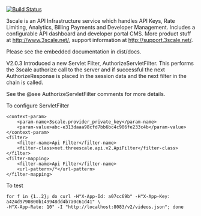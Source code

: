 [![Build Status](https://secure.travis-ci.org/3scale/3scale_ws_api_for_java.png?branch=master)](http://travis-ci.org/3scale/3scale_ws_api_for_java)


3scale is an API Infrastructure service which handles API Keys, Rate Limiting, Analytics, Billing Payments and Developer Management. Includes a configurable API dashboard and developer portal CMS. More product stuff at http://www.3scale.net/, support information at http://support.3scale.net/.


Please see the embedded documentation in dist/docs.

V2.0.3 Introduced a new Servlet Filter, AuthorizeServletFilter.  This performs the 3scale
authorize call to the server and if successful the next AuthorizeResponse is placed in the session
 data and the next filter in the chain is called.

See the @see AuthorizeServletFilter comments for more details.
 

To configure ServletFilter

    <context-param>
        <param-name>3scale.provider_private_key</param-name>
        <param-value>abc-e313daaa98cfd7bb6bc4c906fe233c4b</param-value>
    </context-param>
    <filter>
        <filter-name>Api Filter</filter-name>
        <filter-class>net.threescale.api.v2.ApiFilter</filter-class>
    </filter>
    <filter-mapping>
        <filter-name>Api Filter</filter-name>
        <url-pattern>/*</url-pattern>
    </filter-mapping>

To test

    for f in {1..2}; do curl -H"X-App-Id: a07cc69b" -H"X-App-Key: a424d9790800b149948dd4b7a0c61d41" \
    -H"X-App-Rate: 10" -I "http://localhost:8083/v2/videos.json"; done
